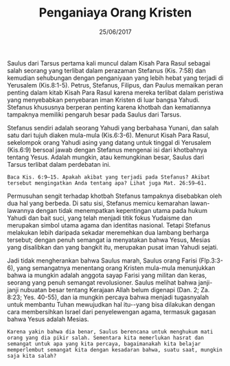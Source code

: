 ﻿---
title:  Penganiaya Orang Kristen
date:   25/06/2017
---

Saulus dari Tarsus pertama kali muncul dalam Kisah Para Rasul sebagai salah seorang yang terlibat dalam perazaman Stefanus (Kis. 7:58) dan kemudian sehubungan dengan penganiyaan yang lebih hebat yang terjadi di Yerusalem (Kis.8:1-5). Petrus, Stefanus, Filipus, dan Paulus memaikan peran penting dalam kitab Kisah Para Rasul karena mereka terlibat dalam peristiwa yang menyebabkan penyebaran iman Kristen di luar bangsa Yahudi. Stefanus khususnya berperan penting karena khotbah dan kematiannya tampaknya memiliki pengaruh besar pada Saulus dari Tarsus.

Stefanus sendiri adalah seorang Yahudi yang berbahasa Yunani, dan salah satu dari tujuh diaken mula-mula (Kis.6:3-6). Menurut Kisah Para Rasul, sekelompok orang Yahudi asing yang datang untuk tinggal di Yerusalem (Kis.6:9) bersoal jawab dengan Stefanus mengenai isi dari khotbahnya tentang Yesus. Adalah mungkin, atau kemungkinan besar, Saulus dari Tarsus terlibat dalam perdebatan ini.

`Baca Kis. 6:9–15. Apakah akibat yang terjadi pada Stefanus? Akibat tersebut mengingatkan Anda tentang apa? Lihat juga Mat. 26:59–61.`

Permusuhan sengit terhadap khotbah Stefanus tampaknya disebabkan oleh dua hal yang berbeda. Di satu sisi, Stefanus memicu kemarahan lawan-lawannya dengan tidak menempatkan kepentingan utama pada hukum Yahudi dan bait suci, yang telah menjadi titik fokus Yudaisme dan merupakan simbol utama agama dan identitas nasional. Tetapi Stefanus melakukan lebih daripada sekadar meremehkan dua lambang berharga tersebut; dengan penuh semangat ia menyatakan bahwa Yesus, Mesias yang disalibkan dan yang bangkit itu, merupakan pusat iman Yahudi sejati.

Jadi tidak mengherankan bahwa Saulus marah, Saulus orang Farisi (Flp.3:3-6), yang semangatnya menentang orang Kristen mula-mula menunjukkan bahwa ia mungkin adalah anggota sayap Farisi yang militan dan keras, seorang yang penuh semangat revolusioner. Saulus melihat bahwa janji-janji nubuatan besar tentang Kerajaan Allah belum digenapi (Dan. 2; Za. 8:23; Yes. 40-55), dan ia mungkin percaya bahwa menjadi tugasnyalah untuk membantu Tuhan mewujudkan hal itu--yang bisa dilakukan dengan cara membersihkan Israel dari penyelewengan agama, termasuk gagasan bahwa Yesus adalah Mesias.

`Karena yakin bahwa dia benar, Saulus berencana untuk menghukum mati orang yang dia pikir salah. Sementara kita memerlukan hasrat dan semangat untuk apa yang kita percaya, bagaimanakah kita belajar memperlembut semangat kita dengan kesadaran bahwa, suatu saat, mungkin saja kita salah?`
